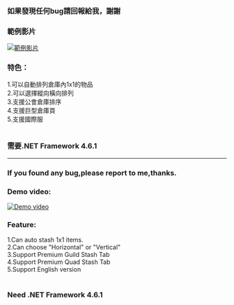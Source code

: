 ### 如果發現任何bug請回報給我，謝謝
### 範例影片
[![範例影片](https://img.youtube.com/vi/CUXbyehxYA8/0.jpg)](https://youtu.be/CUXbyehxYA8)

### 特色：
1.可以自動排列倉庫內1x1的物品<br />
2.可以選擇縱向橫向排列<br />
3.支援公會倉庫排序<br />
4.支援巨型倉庫頁<br />
5.支援國際服<br />
<br />
### 需要.NET Framework 4.6.1

----------------------------------
### If you found any bug,please report to me,thanks.
### Demo video:
[![Demo video](https://img.youtube.com/vi/CUXbyehxYA8/0.jpg)](https://youtu.be/CUXbyehxYA8)
### Feature:
1.Can auto stash 1x1 items.<br />
2.Can choose "Horizontal" or "Vertical"<br />
3.Support Premium Guild Stash Tab<br />
4.Support Premium Quad Stash Tab<br />
5.Support English version<br />
<br />
### Need .NET Framework 4.6.1
